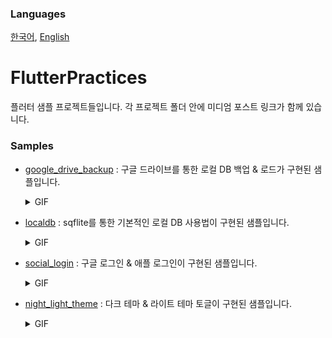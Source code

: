 ### Languages
[한국어](https://github.com/jhj0517/FlutterPractices/blob/master/README.md),  [English](https://github.com/jhj0517/FlutterPractices/blob/master/README_en.md)

# FlutterPractices
플러터 샘플 프로젝트들입니다. 각 프로젝트 폴더 안에 미디엄 포스트 링크가 함께 있습니다.

### Samples
- [google_drive_backup](https://github.com/jhj0517/FlutterPractices/tree/master/google_drive_backup) : 구글 드라이브를 통한 로컬 DB 백업 & 로드가 구현된 샘플입니다.
  <details> <summary>GIF</summary> 
  
  ![demo](https://github.com/jhj0517/FlutterPractices/assets/97279763/870f02ed-863f-46e5-823f-037cdaffeaa5)

  </details>

- [localdb](https://github.com/jhj0517/FlutterPractices/tree/master/localdb) : sqflite를 통한 기본적인 로컬 DB 사용법이 구현된 샘플입니다.
  <details> <summary>GIF</summary> 
  
  ![demo](https://github.com/jhj0517/FlutterPractices/assets/97279763/d28834a3-0ac3-42d5-8319-838f85354d99)

  </details>

- [social_login](https://github.com/jhj0517/FlutterPractices/tree/master/social_login) : 구글 로그인 & 애플 로그인이 구현된 샘플입니다.
  <details> <summary>GIF</summary> 
  
  ![demo](https://github.com/jhj0517/FlutterPractices/assets/97279763/9a0de492-4044-4629-b437-80cfafdedd62)

  </details>

- [night_light_theme](https://github.com/jhj0517/FlutterPractices/tree/master/night_light_theme) : 다크 테마 & 라이트 테마 토글이 구현된 샘플입니다.
  <details> <summary>GIF</summary> 
  
  ![demo](https://github.com/jhj0517/FlutterPractices/assets/97279763/7f331608-1ce8-4e9e-b271-a672f14dd2e4)

  </details>

